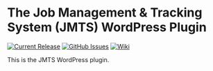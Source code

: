 # The Job Management & Tracking System (JMTS) WordPress Plugin

[![Current Release](https://img.shields.io/badge/release-latest-green.svg)](https://github.com/DPBandA/jmts-wp-plugin/releases/latest)
[![GitHub Issues](https://img.shields.io/github/issues/dpbanda/jmts-wp-plugin.svg)](https://github.com/dpbanda/jmts-wp-plugin/issues)
[![Wiki](https://img.shields.io/badge/documentation-wiki-green.svg)](https://github.com/DPBandA/jmts-wp-plugin/wiki)

This is the JMTS WordPress plugin.
